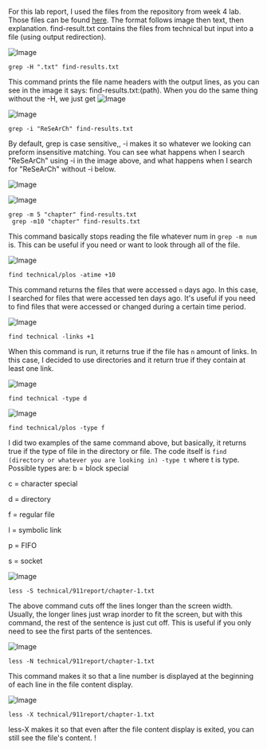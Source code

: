 For this lab report, I used the files from the repository from week 4 lab. Those files can be found [here](https://github.com/ucsd-cse15l-f22/docsearch/). The format follows image then text, then explanation. find-result.txt contains the files from technical but input into a file (using output redirection).   

![Image](grep-H.png)

```
grep -H ".txt" find-results.txt
```
This command prints the file name headers with the output lines, as you can see in the image it says: find-results.txt:(path). When you do the same thing without the -H, we just get ![Image](grep-reg.png)



![Image](grep-i.png)

```
grep -i "ReSeArCh" find-results.txt
```
By default, grep is case sensitive,, -i makes it so whatever we looking can preform insensitive matching. You can see what happens when I search "ReSeArCh" using -i in the image above, and what happens when I search for "ReSeArCh" without -i below. 

![Image](grep-i-reg.png)


![Image](grep-m-num.png)

```
grep -m 5 "chapter" find-results.txt
 grep -m10 "chapter" find-results.txt 
```
This command basically stops reading the file whatever num in `grep -m num` is. This can be useful if you need or want to look through all of the file.  


![Image](find-atime.png)

```
find technical/plos -atime +10
```
This command returns the files that were accessed `n` days ago. In this case, I searched for files that were accessed ten days ago. It's useful if you need to find files that were accessed or changed during a certain time period. 


![Image](find-links.png)

```
find technical -links +1
```
When this command is run, it returns true if the file has `n` amount of links. In this case, I decided to use directories and it return true if they contain at least one link.  


![Image](find-type-d.png)


```
find technical -type d
```

![Image](find-type-f.png)

```
find technical/plos -type f
```
I did two examples of the same command above, but basically, it returns true if the type of file in the directory or file. The code itself is `find (directory or whatever you are looking in) -type t` where t is type. Possible types are:
b = block special

c = character special 

d = directory 

f = regular file

l = symbolic link

p = FIFO

s = socket 




![Image](less-S.png)


```
less -S technical/911report/chapter-1.txt
```
The above command cuts off the lines longer than the screen width. Usually, the longer lines just wrap inorder to fit the screen, but with this command, the rest of the sentence is just cut off. This is useful if you only need to see the first parts of the sentences. 


![Image](less-N.png)

```
less -N technical/911report/chapter-1.txt
```
This command makes it so that a line number is displayed at the beginning of each line in the file content display. 


![Image](less-X.png)

```
less -X technical/911report/chapter-1.txt
```

less-X makes it so that even after the file content display is exited, you can still see the file's content. !
